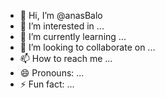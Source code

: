 - 👋 Hi, I’m @anasBalo
- 👀 I’m interested in ...
- 🌱 I’m currently learning ...
- 💞️ I’m looking to collaborate on ...
- 📫 How to reach me ...
- 😄 Pronouns: ...
- ⚡ Fun fact: ...

<!---
anasBalo/anasBalo is a ✨ special ✨ repository because its `README.md` (this file) appears on your GitHub profile.
You can click the Preview link to take a look at your changes.
--->
